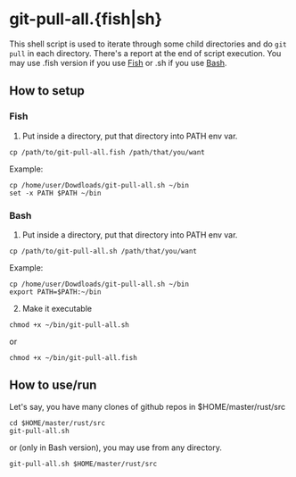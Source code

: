 # git-pull-all.{fish|sh}

This shell script is used to iterate through some child directories and do `git pull` in each directory. There's a report at the end of script execution. You may use .fish version if you use [Fish](https://fishshell.com) or .sh if you use [Bash](https://www.gnu.org/software/bash/).

## How to setup 

### Fish 

1. Put inside a directory, put that directory into PATH env var. 

```
cp /path/to/git-pull-all.fish /path/that/you/want 
```

Example:

```
cp /home/user/Dowdloads/git-pull-all.sh ~/bin 
set -x PATH $PATH ~/bin
```

### Bash

1. Put inside a directory, put that directory into PATH env var. 

```
cp /path/to/git-pull-all.sh /path/that/you/want 
```

Example:

```
cp /home/user/Dowdloads/git-pull-all.sh ~/bin 
export PATH=$PATH:~/bin
```

2. Make it executable

```
chmod +x ~/bin/git-pull-all.sh
```

or

```
chmod +x ~/bin/git-pull-all.fish
```


## How to use/run 

Let's say, you have many clones of github repos in $HOME/master/rust/src 

```
cd $HOME/master/rust/src 
git-pull-all.sh
```

or (only in Bash version), you may use from any directory.

```
git-pull-all.sh $HOME/master/rust/src 
```
